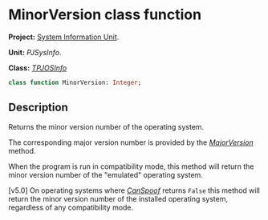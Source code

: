 # MinorVersion class function #

**Project:** [System Information Unit](../API.md).

**Unit:** _PJSysInfo_.

**Class:** _[TPJOSInfo](./TPJOSInfo.md)_

```pascal
class function MinorVersion: Integer;
```

## Description ##

Returns the minor version number of the operating system.

The corresponding major version number is provided by the _[MajorVersion](./TPJOSInfo-MajorVersion.md)_ method.

When the program is run in compatibility mode, this method will return the minor version number of the "emulated" operating system.

[v5.0] On operating systems where _[CanSpoof](./TPJOSInfo-CanSpoof.md)_ returns `False` this method will return the minor version number of the installed operating system, regardless of any compatibility mode.